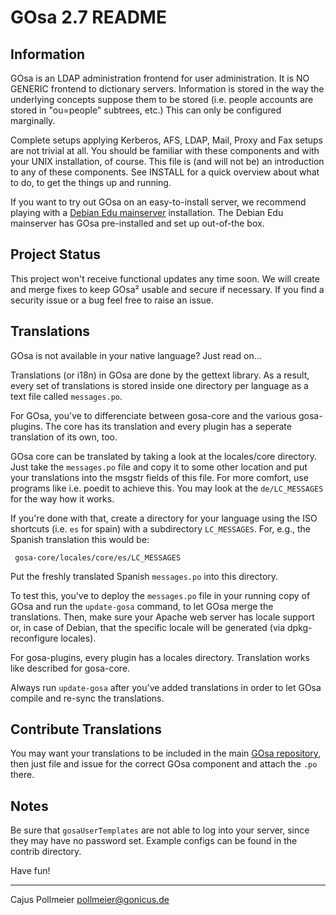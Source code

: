 # GOsa 2.7 README

## Information

GOsa is an LDAP administration frontend for user administration. It
is NO GENERIC frontend to dictionary servers. Information is stored
in the way the underlying concepts suppose them to be stored (i.e.
people accounts are stored in "ou=people" subtrees, etc.) This can
only be configured marginally.

Complete setups applying Kerberos, AFS, LDAP, Mail, Proxy and Fax setups
are not trivial at all. You should be familiar with these components and
with your UNIX installation, of course. This file is (and will not be)
an introduction to any of these components. See INSTALL for a quick
overview about what to do, to get the things up and running.

If you want to try out GOsa on an easy-to-install server, we recommend
playing with a
[Debian Edu mainserver](https://wiki.debian.org/DebianEdu/Documentation/Stretch/Installation)
installation. The Debian Edu mainserver has GOsa pre-installed and set up
out-of-the box.

## Project Status

This project won't receive functional updates any time soon.
We will create and merge fixes to keep GOsa² usable and secure
if necessary.
If you find a security issue or a bug feel free to raise an issue.


## Translations

GOsa is not available in your native language? Just read on...

Translations (or i18n) in GOsa are done by the gettext library. As a
result, every set of translations is stored inside one directory
per language as a text file called ``messages.po``.

For GOsa, you've to differenciate between gosa-core and the various
gosa-plugins. The core has its translation and every plugin has a
seperate translation of its own, too.

GOsa core can be translated by taking a look at the locales/core
directory. Just take the ``messages.po`` file and copy it to some other
location and put your translations into the msgstr fields of this file.
For more comfort, use programs like i.e. poedit to achieve this. You may
look at the ``de/LC_MESSAGES`` for the way how it works.

If you're done with that, create a directory for your language using the
ISO shortcuts (i.e. ``es`` for spain) with a subdirectory
``LC_MESSAGES``. For, e.g., the Spanish translation this would be:

```
 gosa-core/locales/core/es/LC_MESSAGES
```

Put the freshly translated Spanish ``messages.po`` into this directory.

To test this, you've to deploy the ``messages.po`` file in your running
copy of GOsa and run the ``update-gosa`` command, to let GOsa merge the
translations. Then, make sure your Apache web server has locale support
or, in case of Debian, that the specific locale will be generated (via
dpkg-reconfigure locales).

For gosa-plugins, every plugin has a locales directory. Translation works
like described for gosa-core.

Always run ``update-gosa`` after you've added translations in order to
let GOsa compile and re-sync the translations.


## Contribute Translations

You may want your translations to be included in the main [GOsa
repository](https://github.com/gosa-project), then just file and issue
for the correct GOsa component and attach the ``.po`` there.


## Notes

Be sure that ``gosaUserTemplates`` are not able to log into your server,
since they may have no password set. Example configs can be found in the
contrib directory.

Have fun!

---
Cajus Pollmeier <pollmeier@gonicus.de>
